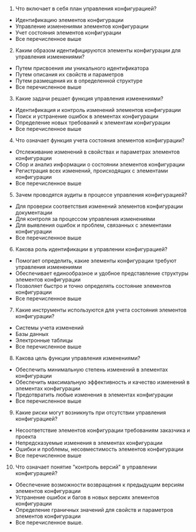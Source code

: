1. Что включает в себя план управления конфигурацией?
- Идентификацию элементов конфигурации
- Управление изменениями элементов конфигурации
- Учет состояния элементов конфигурации
- Все перечисленное выше

2. Каким образом идентифицируются элементы конфигурации для управления изменениями?
- Путем присвоения им уникального идентификатора
- Путем описания их свойств и параметров
- Путем размещения их в определенной структуре
- Все перечисленное выше

3. Какие задачи решает функция управления изменениями?
- Идентификация и контроль изменений элементов конфигурации
- Поиск и устранение ошибок в элементах конфигурации
- Определение новых требований к элементам конфигурации
- Все перечисленное выше

4. Что означает функция учета состояния элементов конфигурации?
- Отслеживание изменений в свойствах и параметрах элементов конфигурации
- Сбор и анализ информации о состоянии элементов конфигурации
- Регистрация всех изменений, происходящих с элементами конфигурации
- Все перечисленное выше

5. Зачем проводятся аудиты в процессе управления конфигурацией?
- Для проверки соответствия изменений элементов конфигурации документации
- Для контроля за процессом управления изменениями
- Для выявления ошибок и проблем, связанных с элементами конфигурации
- Все перечисленное выше

6. Какова роль идентификации в управлении конфигурацией?
- Помогает определить, какие элементы конфигурации требуют управления изменениями
- Обеспечивает единообразное и удобное представление структуры элементов конфигурации
- Позволяет быстро и точно определять состояние элементов конфигурации
- Все перечисленное выше

7. Какие инструменты используются для учета состояния элементов конфигурации?
- Системы учета изменений
- Базы данных
- Электронные таблицы
- Все перечисленное выше

8. Какова цель функции управления изменениями?
- Обеспечить минимальную степень изменений в элементах конфигурации
- Обеспечить максимальную эффективность и качество изменений в элементах конфигурации
- Предотвратить любые изменения в элементах конфигурации
- Все перечисленное выше

9. Какие риски могут возникнуть при отсутствии управления конфигурацией?
- Несоответствие элементов конфигурации требованиям заказчика и проекта
- Непредсказуемые изменения в элементах конфигурации
- Ошибки и проблемы, несовместимость элементов конфигурации
- Все перечисленное выше

10. Что означает понятие "контроль версий" в управлении конфигурацией?
- Обеспечение возможности возвращения к предыдущим версиям элементов конфигурации
- Устранение ошибок и багов в новых версиях элементов конфигурации
- Определение граничных значений для свойств и параметров элементов конфигурации
- Все перечисленное выше.
